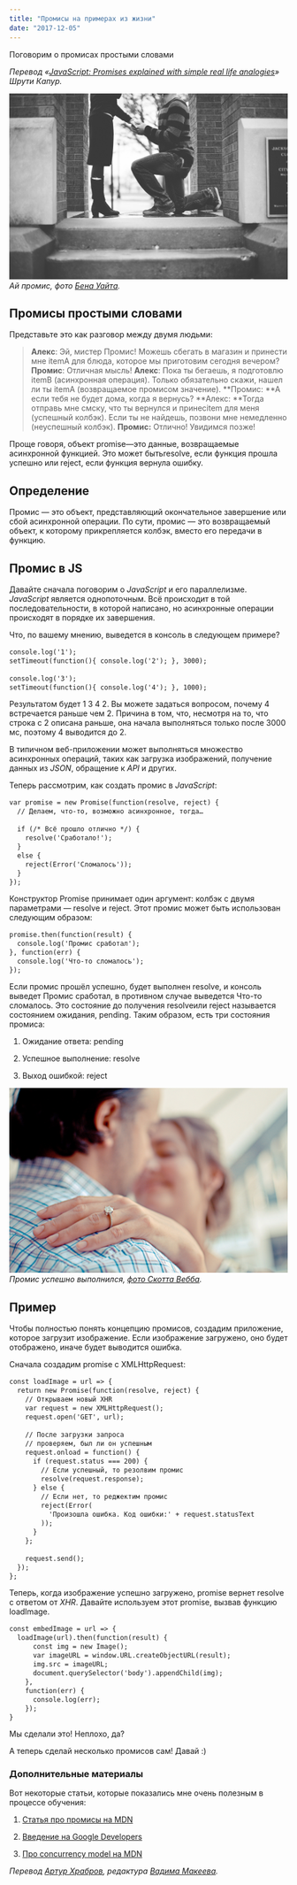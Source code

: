 ```yaml
---
title: "Промисы на примерах из жизни"
date: "2017-12-05"
---
```


Поговорим о промисах простыми словами

_Перевод «[JavaScript: Promises explained with simple real life analogies](https://codeburst.io/javascript-promises-explained-with-simple-real-life-analogies-dd6908092138)» Шрути Капур._

![Ай промис, фото [Бена Уайта](https://unsplash.com/photos/tX4-tYibILg).](images/1.jpg)
*Ай промис, фото [Бена Уайта](https://unsplash.com/photos/tX4-tYibILg).*

## Промисы простыми словами

Представьте это как разговор между двумя людьми:
> **Алекс**: Эй, мистер Промис! Можешь сбегать в магазин и принести мне itemA для блюда, которое мы приготовим сегодня вечером?
> **Промис**: Отличная мысль!
> **Алекс**: Пока ты бегаешь, я подготовлю itemB (асинхронная операция). Только обязательно скажи, нашел ли ты itemA (возвращаемое промисом значение).
> **Промис: **А если тебя не будет дома, когда я вернусь?
> **Алекс: **Тогда отправь мне смску, что ты вернулся и принесitem для меня (успешный колбэк). Если ты не найдешь, позвони мне немедленно (неуспешный колбэк).
> **Промис:** Отлично! Увидимся позже!

Проще говоря, объект promise—это данные, возвращаемые асинхронной функцией. Это может бытьresolve, если функция прошла успешно или reject, если функция вернула ошибку.

## Определение

Промис — это объект, представляющий окончательное завершение или сбой асинхронной операции. По сути, промис — это возвращаемый объект, к которому прикрепляется колбэк, вместо его передачи в функцию.

## Промис в JS

Давайте сначала поговорим о *JavaScript* и его параллелизме. *JavaScript* является однопоточным. Всё происходит в той последовательности, в которой написано, но асинхронные операции происходят в порядке их завершения.

Что, по вашему мнению, выведется в консоль в следующем примере?

    console.log('1');
    setTimeout(function(){ console.log('2'); }, 3000);

    console.log('3');
    setTimeout(function(){ console.log('4'); }, 1000);

Результатом будет 1 3 4 2. Вы можете задаться вопросом, почему 4 встречается раньше чем 2. Причина в том, что, несмотря на то, что строка с 2 описана раньше, она начала выполняться только после 3000 мс, поэтому 4 выводится до 2.

В типичном веб-приложении может выполняться множество асинхронных операций, таких как загрузка изображений, получение данных из *JSON*, обращение к *API* и других.

Теперь рассмотрим, как создать промис в *JavaScript*:

    var promise = new Promise(function(resolve, reject) {
      // Делаем, что-то, возможно асинхронное, тогда…

      if (/* Всё прошло отлично */) {
        resolve('Сработало!');
      }
      else {
        reject(Error('Сломалось'));
      }
    });

Конструктор Promise принимает один аргумент: колбэк с двумя параметрами — resolve и reject. Этот промис может быть использован следующим образом:

    promise.then(function(result) {
      console.log('Промис сработал');
    }, function(err) {
      console.log('Что-то сломалось');
    });

Если промис прошёл успешно, будет выполнен resolve, и консоль выведет Промис сработал, в противном случае выведется Что-то сломалось. Это состояние до получения resolveили reject называется состоянием ожидания, pending. Таким образом, есть три состояния промиса:

1. Ожидание ответа: pending

1. Успешное выполнение: resolve

1. Выход ошибкой: reject

![Промис успешно выполнился, [фото Скотта Вебба](https://www.pexels.com/photo/man-couple-love-people-136402/).](images/2.jpg)
*Промис успешно выполнился, [фото Скотта Вебба](https://www.pexels.com/photo/man-couple-love-people-136402/).*

## Пример

Чтобы полностью понять концепцию промисов, создадим приложение, которое загрузит изображение. Если изображение загружено, оно будет отображено, иначе будет выводится ошибка.

Сначала создадим promise с XMLHttpRequest:

    const loadImage = url => {
      return new Promise(function(resolve, reject) {
        // Открываем новый XHR
        var request = new XMLHttpRequest();
        request.open('GET', url);

        // После загрузки запроса
        // проверяем, был ли он успешным
        request.onload = function() {
          if (request.status === 200) {
            // Если успешный, то резолвим промис
            resolve(request.response);
          } else {
            // Если нет, то реджектим промис
            reject(Error(
              'Произошла ошибка. Код ошибки:' + request.statusText
            ));
          }
        };

        request.send();
      });
    };

Теперь, когда изображение успешно загружено, promise вернет resolve с ответом от *XHR*. Давайте используем этот promise, вызвав функцию loadImage.

    const embedImage = url => {
      loadImage(url).then(function(result) {
          const img = new Image();
          var imageURL = window.URL.createObjectURL(result);
          img.src = imageURL;
          document.querySelector('body').appendChild(img);
        },
        function(err) {
          console.log(err);
        });
    }

Мы сделали это! Неплохо, да?

А теперь сделай несколько промисов сам! Давай :)

### Дополнительные материалы

Вот некоторые статьи, которые показались мне очень полезным в процессе обучения:

1. [Статья про промисы на MDN](https://developer.mozilla.org/en-US/docs/Web/JavaScript/Guide/Using_promises)

1. [Введение на Google Developers](http://https//developers.google.com/web/fundamentals/primers/promises)

1. [Про concurrency model на MDN](https://developer.mozilla.org/en-US/docs/Web/JavaScript/EventLoop#Run-to-completion)

_Перевод [Артур Храбров](https://medium.com/@nzvtrkk), редактура [Вадима Макеева](https://medium.com/@pepelsbey)._
